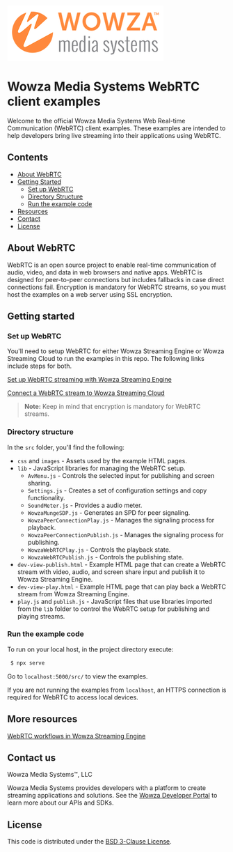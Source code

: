 ![wowza media systems logo](images/wowza-logo.png)
# Wowza Media Systems WebRTC client examples

Welcome to the official Wowza Media Systems Web Real-time Communication (WebRTC) client examples. These examples are intended to help developers bring live streaming into their applications using WebRTC.

## Contents

- [About WebRTC](#about-webrtc)
- [Getting Started](#getting-started)
  - [Set up WebRTC](#set-up-webrtc)
  - [Directory Structure](#directory-structure)
  - [Run the example code](#run-the-example-code)
- [Resources](#more-resources)
- [Contact](#contact-us)
- [License](#license)

## About WebRTC
WebRTC is an open source project to enable real-time communication of audio, video, and data in web browsers and native apps. WebRTC is designed for peer-to-peer connections but includes fallbacks in case direct connections fail. Encryption is mandatory for WebRTC streams, so you must host the examples on a web server using SSL encryption.

## Getting started

### Set up WebRTC
You'll need to setup WebRTC for either Wowza Streaming Engine or Wowza Streaming Cloud to run the examples in this repo. The following links include steps for both. 

[Set up WebRTC streaming with Wowza Streaming Engine](https://www.wowza.com/docs/how-to-use-webrtc-with-wowza-streaming-engine)

[Connect a WebRTC stream to Wowza Streaming Cloud](https://www.wowza.com/docs/connect-a-webrtc-stream-to-wowza-streaming-cloud) 

>	**Note:**
>   Keep in mind that encryption is mandatory for WebRTC streams.

### Directory structure

In the `src` folder, you'll find the following:
- `css` and `images` - Assets used by the example HTML pages.
- `lib` - JavaScript libraries for managing the WebRTC setup.
   - `AvMenu.js` - Controls the selected input for publishing and screen sharing.
   - `Settings.js` - Creates a set of configuration settings and copy functionality.
   - `SoundMeter.js` - Provides a audio meter.
   - `WowzaMungeSDP.js` - Generates an SPD for peer signaling.
   - `WowzaPeerConnectionPlay.js` - Manages the signaling process for playback.
   - `WowzaPeerConnectionPublish.js` - Manages the signaling process for publishing.
   - `WowzaWebRTCPlay.js` - Controls the playback state.
   - `WowzaWebRTCPublish.js` - Controls the publishing state.
- `dev-view-publish.html` - Example HTML page that can create a WebRTC stream with video, audio, and screen share input and publish it to Wowza Streaming Engine. 
- `dev-view-play.html` - Example HTML page that can play back a WebRTC stream from Wowza Streaming Engine.
- `play.js` and `publish.js` - JavaScript files that use libraries imported from the `lib` folder to control the WebRTC setup for publishing and playing streams.




### Run the example code

To run on your local host, in the project directory execute:
```bash
 $ npx serve
 ```

Go to `localhost:5000/src/` to view the examples.

If you are not running the examples from `localhost`, an HTTPS connection is required for WebRTC to access local devices.

## More resources

[WebRTC workflows in Wowza Streaming Engine](https://www.wowza.com/docs/webrtc-workflows-in-wowza-streaming-engine)


## Contact us

Wowza Media Systems™, LLC

Wowza Media Systems provides developers with a platform to create streaming applications and solutions. See the [Wowza Developer Portal](https://www.wowza.com/resources/developers) to learn more about our APIs and SDKs.

## License

This code is distributed under the [BSD 3-Clause License](LICENSE.txt).